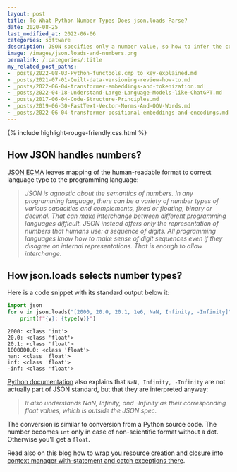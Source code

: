 ```yaml
---
layout: post
title: To What Python Number Types Does json.loads Parse?
date: 2020-08-25
last_modified_at: 2022-06-06
categories: software
description: JSON specifies only a number value, so how to infer the correct type between int and float? How are NaN and Infinity handled?
image: /images/json.loads-and-numbers.png
permalink: /:categories/:title
my_related_post_paths:
- _posts/2022-08-03-Python-functools.cmp_to_key-explained.md
- _posts/2021-07-01-Quilt-data-versioning-review-how-to.md
- _posts/2022-06-04-transformer-embeddings-and-tokenization.md
- _posts/2022-04-18-Understand-Large-Language-Models-like-ChatGPT.md
- _posts/2017-06-04-Code-Structure-Principles.md
- _posts/2019-06-30-FastText-Vector-Norms-And-OOV-Words.md
- _posts/2022-06-04-transformer-positional-embeddings-and-encodings.md
---
```




{% include highlight-rouge-friendly.css.html %}

## How JSON handles numbers?
[JSON ECMA](https://www.ecma-international.org/publications/files/ECMA-ST/ECMA-404.pdf) leaves mapping of the human-readable format to correct language type to the programming language:
<blockquote style="font-style: italic" class="blockquote">
JSON is agnostic about the semantics of numbers. In any programming language, there can be a variety of number types of various capacities and complements, fixed or floating, binary or decimal. That can make interchange between different programming languages difficult. JSON instead offers only the representation of numbers that humans use: a sequence of digits. All programming languages know how to make sense of digit sequences even if they disagree on internal representations. That is enough to allow interchange.
</blockquote>


## How json.loads selects number types?

Here is a code snippet with its standard output below it:
```python
import json
for v in json.loads("[2000, 20.0, 20.1, 1e6, NaN, Infinity, -Infinity]"):
    print(f"{v}: {type(v)}")
```

```text 
2000: <class 'int'>
20.0: <class 'float'>
20.1: <class 'float'>
1000000.0: <class 'float'>
nan: <class 'float'>
inf: <class 'float'>
-inf: <class 'float'>
```

[Python documentation](https://docs.python.org/3.4/library/json.html#encoders-and-decoders) also explains that `NaN, Infinity, -Infinity` are not actually part of JSON standard, but that they are interpreted anyway:
<blockquote style="font-style: italic" class="blockquote">
It also understands NaN, Infinity, and -Infinity as their corresponding float values, which is outside the JSON spec.
</blockquote>

The conversion is similar to conversion from a Python source code. The number becomes `int` only in case of non-scientific format without a dot. Otherwise you'll get a `float`.

Read also on this blog how to [wrap you resource creation and closure into context manager with-statement and catch exceptions there](/software/Python-Context-Manager-With-Statement-Exception-Handling).